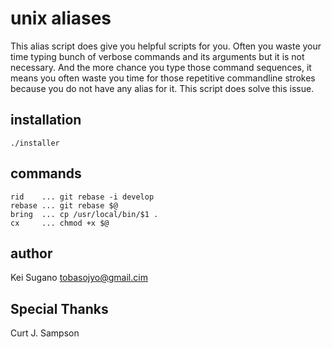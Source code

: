 # unix aliases

This alias script does give you helpful scripts for you.
Often you waste your time typing bunch of verbose commands and its arguments but it is not necessary.
And the more chance you type those command sequences, it means you
often waste you time for those repetitive commandline strokes because you do not have any alias for it. This script does solve this issue.

## installation

```
./installer
```

## commands

```
rid    ... git rebase -i develop
rebase ... git rebase $@
bring  ... cp /usr/local/bin/$1 .
cx     ... chmod +x $@ 
```

## author

Kei Sugano tobasojyo@gmail.cim

## Special Thanks

Curt J. Sampson
